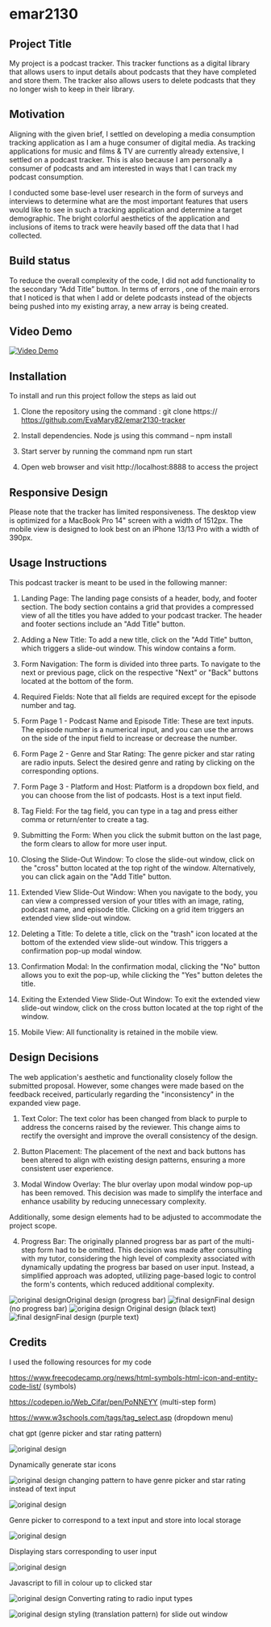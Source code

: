# emar2130
## Project Title

My project is a podcast tracker. This tracker functions as a digital library that allows users to input details about podcasts that they have completed and store them. The tracker also allows users to delete podcasts that they no longer wish to keep in their library.

## Motivation

Aligning with the given brief, I settled on developing a media consumption tracking application as I am a huge consumer of digital media. As tracking applications for music and films & TV are currently already extensive, I settled on a podcast tracker. This is also because I am personally a consumer of podcasts and am interested in ways that I can track my podcast consumption.

I conducted some base-level user research in the form of surveys and interviews to determine what are the most important features that users would like to see in such a tracking application and determine a target demographic. The bright colorful aesthetics of the application and inclusions of items to track were heavily based off the data that I had collected.

## Build status 

To reduce the overall complexity of the code, I did not add functionality to the secondary “Add Title” button. 
In terms of errors , one of the main errors that I noticed is that when I add or delete podcasts instead of the objects being pushed into my existing array, a new array is being created.

 ## Video Demo 
 [![Video Demo](/public/images/landing%20page%20screenshot.png)](https://vimeo.com/833521748?share=copy)

 ## Installation

To install and run this project follow the steps as laid out 

1.	Clone the repository using the command : git clone https:// https://github.com/EvaMary82/emar2130-tracker

2.	Install dependencies. Node js using this command – npm install

3.	Start server by running the command npm run start

4.	Open web browser and visit http://localhost:8888 to access the project

 ## Responsive Design

Please note that the tracker has limited responsiveness. The desktop view is optimized for a MacBook Pro 14" screen with a width of 1512px. The mobile view is designed to look best on an iPhone 13/13 Pro with a width of 390px.

## Usage Instructions

This podcast tracker is meant to be used in the following manner:

1. Landing Page: The landing page consists of a header, body, and footer section. The body section contains a grid that provides a compressed view of all the titles you have added to your podcast tracker. The header and footer sections include an "Add Title" button.

2. Adding a New Title: To add a new title, click on the "Add Title" button, which triggers a slide-out window. This window contains a form.

3. Form Navigation: The form is divided into three parts. To navigate to the next or previous page, click on the respective "Next" or "Back" buttons located at the bottom of the form.

4. Required Fields: Note that all fields are required except for the episode number and tag.

5.  Form Page 1 - Podcast Name and Episode Title: These are text inputs. The episode number is a numerical input, and you can use the arrows on the side of the input field to increase or decrease the number.

6.  Form Page 2 - Genre and Star Rating: The genre picker and star rating are radio inputs. Select the desired genre and rating by clicking on the corresponding options.

7.  Form Page 3 - Platform and Host: Platform is a dropdown box field, and you can choose from the list of podcasts. Host is a text input field.

8. Tag Field: For the tag field, you can type in a tag and press either comma or return/enter to create a tag.

9. Submitting the Form: When you click the submit button on the last page, the form clears to allow for more user input.

10. Closing the Slide-Out Window: To close the slide-out window, click on the "cross" button located at the top right of the window. Alternatively, you can click again on the "Add Title" button.

11. Extended View Slide-Out Window: When you navigate to the body, you can view a compressed version of your titles with an image, rating, podcast name, and episode title. Clicking on a grid item triggers an extended view slide-out window.

12. Deleting a Title: To delete a title, click on the "trash" icon located at the bottom of the extended view slide-out window. This triggers a confirmation pop-up modal window.

13. Confirmation Modal: In the confirmation modal, clicking the "No" button allows you to exit the pop-up, while clicking the "Yes" button deletes the title.

14. Exiting the Extended View Slide-Out Window: To exit the extended view slide-out window, click on the cross button located at the top right of the window.

15. Mobile View: All functionality is retained in the mobile view.

## Design Decisions

The web application's aesthetic and functionality closely follow the submitted proposal. However, some changes were made based on the feedback received, particularly regarding the "inconsistency" in the expanded view page.

1. Text Color: The text color has been changed from black to purple to address the concerns raised by the reviewer. This change aims to rectify the oversight and improve the overall consistency of the design.

2. Button Placement: The placement of the next and back buttons has been altered to align with existing design patterns, ensuring a more consistent user experience.

3. Modal Window Overlay: The blur overlay upon modal window pop-up has been removed. This decision was made to simplify the interface and enhance usability by reducing unnecessary complexity.

Additionally, some design elements had to be adjusted to accommodate the project scope.

4. Progress Bar: The originally planned progress bar as part of the multi-step form had to be omitted. This decision was made after consulting with my tutor, considering the high level of complexity associated with dynamically updating the progress bar based on user input. Instead, a simplified approach was adopted, utilizing page-based logic to control the form's contents, which reduced additional complexity.

![original design ](public/images/pop-up%20content%20info%20final.png )Original design (progress bar)
![final design](public/images/Final%20design%20(no%20progress%20bar).png)Final design (no progress bar)
![origina design](public/images/more%20info%20final.png ) Original design (black text)
![final design](public/images/Final%20design%20(purple%20text).png )Final design (purple text)
 

## Credits 
I used the following resources for my code 

https://www.freecodecamp.org/news/html-symbols-html-icon-and-entity-code-list/ (symbols)

https://codepen.io/Web_Cifar/pen/PoNNEYY (multi-step form)

https://www.w3schools.com/tags/tag_select.asp (dropdown menu)

chat gpt (genre picker and star rating pattern)

![original design ](public/images/genre%20picker%3A%20star%20rating%203.png)

Dynamically generate star icons

![original design ](public/images/Genre%20picker%20and%20star%20rating%20pattern.png) 
changing pattern to have genre picker and star rating instead of text input

![original design ](public/images/Genre%20picker%20backend.png )

Genre picker to correspond to a text input and store into local storage

![original design ](public/images/genre%20picker%3A%20star%20rating%201.png )

Displaying stars corresponding to user input

![original design ](public/images/js%20for%20star%20rating.png)

Javascript to fill in colour up to clicked star

![original design ](public/images/Star%20rating%20backend.png )
Converting rating to radio input types

![original design ](public/images/Slide%20in%20effect%20styling.png)
styling (translation pattern) for slide out window 


